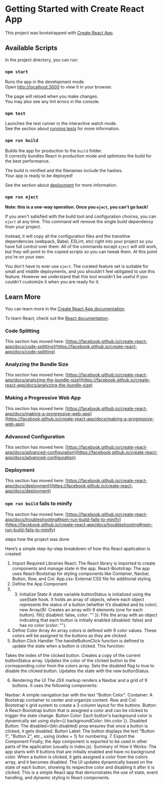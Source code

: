 # Getting Started with Create React App

This project was bootstrapped with [Create React App](https://github.com/facebook/create-react-app).

## Available Scripts

In the project directory, you can run:

### `npm start`

Runs the app in the development mode.\
Open [http://localhost:3000](http://localhost:3000) to view it in your browser.

The page will reload when you make changes.\
You may also see any lint errors in the console.

### `npm test`

Launches the test runner in the interactive watch mode.\
See the section about [running tests](https://facebook.github.io/create-react-app/docs/running-tests) for more information.

### `npm run build`

Builds the app for production to the `build` folder.\
It correctly bundles React in production mode and optimizes the build for the best performance.

The build is minified and the filenames include the hashes.\
Your app is ready to be deployed!

See the section about [deployment](https://facebook.github.io/create-react-app/docs/deployment) for more information.

### `npm run eject`

**Note: this is a one-way operation. Once you `eject`, you can't go back!**

If you aren't satisfied with the build tool and configuration choices, you can `eject` at any time. This command will remove the single build dependency from your project.

Instead, it will copy all the configuration files and the transitive dependencies (webpack, Babel, ESLint, etc) right into your project so you have full control over them. All of the commands except `eject` will still work, but they will point to the copied scripts so you can tweak them. At this point you're on your own.

You don't have to ever use `eject`. The curated feature set is suitable for small and middle deployments, and you shouldn't feel obligated to use this feature. However we understand that this tool wouldn't be useful if you couldn't customize it when you are ready for it.

## Learn More

You can learn more in the [Create React App documentation](https://facebook.github.io/create-react-app/docs/getting-started).

To learn React, check out the [React documentation](https://reactjs.org/).

### Code Splitting

This section has moved here: [https://facebook.github.io/create-react-app/docs/code-splitting](https://facebook.github.io/create-react-app/docs/code-splitting)

### Analyzing the Bundle Size

This section has moved here: [https://facebook.github.io/create-react-app/docs/analyzing-the-bundle-size](https://facebook.github.io/create-react-app/docs/analyzing-the-bundle-size)

### Making a Progressive Web App

This section has moved here: [https://facebook.github.io/create-react-app/docs/making-a-progressive-web-app](https://facebook.github.io/create-react-app/docs/making-a-progressive-web-app)

### Advanced Configuration

This section has moved here: [https://facebook.github.io/create-react-app/docs/advanced-configuration](https://facebook.github.io/create-react-app/docs/advanced-configuration)

### Deployment

This section has moved here: [https://facebook.github.io/create-react-app/docs/deployment](https://facebook.github.io/create-react-app/docs/deployment)

### `npm run build` fails to minify

This section has moved here: [https://facebook.github.io/create-react-app/docs/troubleshooting#npm-run-build-fails-to-minify](https://facebook.github.io/create-react-app/docs/troubleshooting#npm-run-build-fails-to-minify)


steps how the project was done

Here’s a simple step-by-step breakdown of how this React application is created:

1. Import Required Libraries
React: The React library is imported to create components and manage state in the app.
React-Bootstrap: The app uses React-Bootstrap for styling components like Container, Navbar, Button, Row, and Col.
App.css: External CSS file for additional styling
2. Define the App Component
3. 3. Initialize State
A state variable buttonStatus is initialized using the useState hook. It holds an array of objects, where each object represents the status of a button (whether it’s disabled and its color).
new Array(9): Creates an array with 9 elements (one for each button).
fill({ disabled: false, color: "" }): Fills the array with an object indicating that each button is initially enabled (disabled: false) and has no color (color: "").
4. Define Color Array
An array colors is defined with 9 color values. These colors will be assigned to the buttons as they are clicked.
5. Button Click Handler
The handleButtonClick function is defined to update the state when a button is clicked. This function:

Takes the index of the clicked button.
Creates a copy of the current buttonStatus array.
Updates the color of the clicked button to the corresponding color from the colors array.
Sets the disabled flag to true to disable the clicked button.
Updates the state with the new buttonStatus.

6. Rendering the UI
The JSX markup renders a Navbar and a grid of 9 buttons. It uses the following components:

Navbar: A simple navigation bar with the text "Button Color".
Container: A Bootstrap container to center and organize content.
Row and Col: Bootstrap's grid system to create a 3-column layout for the buttons.
Button: A React-Bootstrap button that is assigned a color and can be clicked to trigger the state change.
Button Color: Each button's background color is dynamically set using style={{ backgroundColor: btn.color }}.
Disabled Button: The disabled={btn.disabled} prop ensures that once a button is clicked, it gets disabled.
Button Label: The button displays the text "Button 1", "Button 2", etc., using {index + 1} for numbering.
7. Export the Component
Finally, the App component is exported to be used in other parts of the application (usually in index.js).
Summary of How it Works:
The app starts with 9 buttons that are initially enabled and have no background color.
When a button is clicked, it gets assigned a color from the colors array, and it becomes disabled.
The UI updates dynamically based on the state of each button, showing its respective color and disabling it after it is clicked.
This is a simple React app that demonstrates the use of state, event handling, and dynamic styling in React components.

